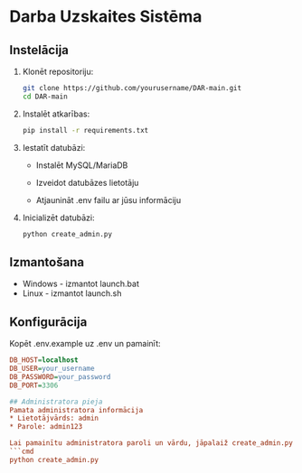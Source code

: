 # Darba Uzskaites Sistēma

## Instelācija
1. Klonēt repositoriju:
   ```bash
   git clone https://github.com/yourusername/DAR-main.git
   cd DAR-main

2. Instalēt atkarības:
   ```bash
   pip install -r requirements.txt

3. Iestatīt datubāzi:
   * Instalēt MySQL/MariaDB

   * Izveidot datubāzes lietotāju

   * Atjaunināt .env failu ar jūsu informāciju

4. Inicializēt datubāzi:
   ```bash
   python create_admin.py

## Izmantošana
* Windows - izmantot launch.bat
* Linux - izmantot launch.sh

## Konfigurācija
Kopēt .env.example uz .env un pamainīt:
   ```ini
   DB_HOST=localhost
   DB_USER=your_username
   DB_PASSWORD=your_password
   DB_PORT=3306

## Administratora pieja
Pamata administratora informācija
* Lietotājvārds: admin
* Parole: admin123

Lai pamainītu administratora paroli un vārdu, jāpalaiž create_admin.py konsolē
   ```cmd
   python create_admin.py

